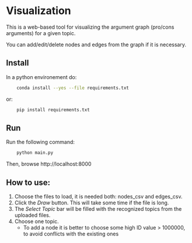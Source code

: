 # Visualization

This is a web-based tool for visualizing the argument graph (pro/cons arguments) for a given topic.

You can add/edit/delete nodes and edges from the graph if it is necessary.

## Install
In a python environement do:
```sh
    conda install --yes --file requirements.txt
```
or:
```sh
    pip install requirements.txt
```
## Run
Run the following command:
```sh
    python main.py
```
Then, browse http://localhost:8000
## How to use:
1. Choose the files to load, it is needed both: nodes_csv and edges_csv.
2. Click the *Draw* button. This will take some time if the file is long.
3. The *Select Topic* bar will be filled with the recognized topics from the uploaded files.
4. Choose one topic.
    * To add a node it is better to choose some high ID value > 1000000, to avoid conflicts with the existing ones


